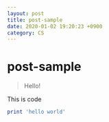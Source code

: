 ```yaml
---
layout: post
title: post-sample
date: 2020-01-02 19:20:23 +0900
category: CS
---
```

# post-sample
> Hello!

This is code
```ruby
print 'hello world'
```